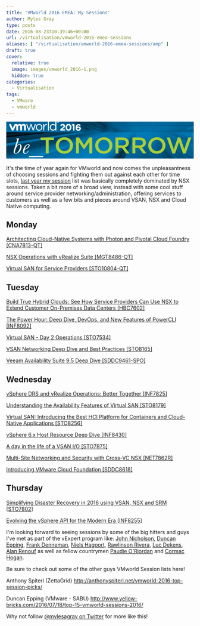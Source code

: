 ```yaml
---
title: 'VMworld 2016 EMEA: My Sessions'
author: Myles Gray
type: posts
date: 2016-08-23T10:39:46+00:00
url: /virtualisation/vmworld-2016-emea-sessions
aliases: [ "/virtualisation/vmworld-2016-emea-sessions/amp" ]
draft: true
cover:
  relative: true
  image: images/vmworld_2016-1.png
  hidden: true
categories:
  - Virtualisation
tags:
  - VMware
  - vmworld
---
```


![VMworld 2016][1]

It's the time of year again for VMworld and now comes the unpleasantness of choosing sessions and fighting them out against each other for time slots, [last year my session][2] list was basically completely dominated by NSX sessions. Taken a bit more of a broad view, instead with some cool stuff around service provider networking/administration, offering services to customers as well as a few bits and pieces around VSAN, NSX and Cloud Native computing.

## Monday

[Architecting Cloud-Native Systems with Photon and Pivotal Cloud Foundry [CNA7813-QT]][3]

[NSX Operations with vRealize Suite [MGT8486-QT]][4]

[Virtual SAN for Service Providers [STO10804-QT]][5]

## Tuesday

[Build True Hybrid Clouds: See How Service Providers Can Use NSX to Extend Customer On-Premises Data Centers [HBC7602]][6]

[The Power Hour: Deep Dive, DevOps, and New Features of PowerCLI [INF8092]][7]

[Virtual SAN - Day 2 Operations &#91;STO7534&#93;][8]

[VSAN Networking Deep Dive and Best Practices [STO8165]][9]

[Veeam Availability Suite 9.5 Deep Dive [SDDC9461-SPO]][10]

## Wednesday

[vSphere DRS and vRealize Operations: Better Together [INF7825]][11]

[Understanding the Availability Features of Virtual SAN &#91;STO8179&#93;][12]

[Virtual SAN: Introducing the Best HCI Platform for Containers and Cloud-Native Applications [STO8256]][13]

[vSphere 6.x Host Resource Deep Dive [INF8430]][14]

[A day in the life of a VSAN I/O [STO7875]][15]

[Multi-Site Networking and Security with Cross-VC NSX [NET7862R]][16]

[Introducing VMware Cloud Foundation [SDDC8618]][17]

## Thursday

[Simplifying Disaster Recovery in 2016 using VSAN, NSX and SRM [STO7802]][18]

[Evolving the vSphere API for the Modern Era [INF8255]][19]

I'm looking forward to seeing sessions by some of the big hitters and guys I've met as part of the vExpert program like: [John Nicholson][20], [Duncan Epping][21], [Frank Denneman][22], [Niels Hagoort][23], [Rawlinson Rivera][24], [Luc Dekens][25], [Alan Renouf][26] as well as fellow countrymen [Paudie O'Riordan][27] and [Cormac Hogan][28].

Be sure to check out some of the other guys VMworld Session lists here!

Anthony Spiteri (ZettaGrid) <http://anthonyspiteri.net/vmworld-2016-top-session-picks/>

Duncan Epping (VMware - SABU) <http://www.yellow-bricks.com/2016/07/18/top-15-vmworld-sessions-2016/>

Why not follow [@mylesagray on Twitter][29] for more like this!

 [1]: images/vmworld_2016-1.png
 [2]: /infrastructure/my-vmworld-2015-schedule/
 [3]: http://www.vmworld.com/eucatalog.jspa?search=CNA7813-QT
 [4]: http://www.vmworld.com/eucatalog.jspa?search=MGT8486-QT
 [5]: http://www.vmworld.com/eucatalog.jspa?search=STO10804-QT
 [6]: http://www.vmworld.com/eucatalog.jspa?search=HBC7602
 [7]: http://www.vmworld.com/eucatalog.jspa?search=INF8092
 [8]: http://www.vmworld.com/eucatalog.jspa?search=STO7534
 [9]: http://www.vmworld.com/eucatalog.jspa?search=STO8165
 [10]: http://www.vmworld.com/eucatalog.jspa?search=SDDC9461-SPO
 [11]: http://www.vmworld.com/eucatalog.jspa?search=INF7825
 [12]: http://www.vmworld.com/eucatalog.jspa?search=STO8179
 [13]: http://www.vmworld.com/eucatalog.jspa?search=STO8256
 [14]: http://www.vmworld.com/eucatalog.jspa?search=INF8430
 [15]: http://www.vmworld.com/eucatalog.jspa?search=STO7875
 [16]: http://www.vmworld.com/eucatalog.jspa?search=NET7862R
 [17]: http://www.vmworld.com/eucatalog.jspa?search=SDDC8618
 [18]: http://www.vmworld.com/eucatalog.jspa?search=STO7802
 [19]: http://www.vmworld.com/eucatalog.jspa?search=INF8255
 [20]: https://twitter.com/Lost_Signal
 [21]: https://twitter.com/DuncanYB
 [22]: https://twitter.com/FrankDenneman
 [23]: https://twitter.com/NHagoort
 [24]: https://twitter.com/PunchingClouds
 [25]: https://twitter.com/LucD22
 [26]: https://twitter.com/alanrenouf
 [27]: https://twitter.com/oriorp
 [28]: https://twitter.com/CormacJHogan
 [29]: https://twitter.com/mylesagray